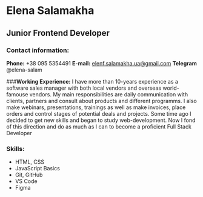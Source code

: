 # Elena Salamakha

## Junior Frontend Developer

### Contact information:

**Phone:** +38 095 5354491
**E-mail:** elenf.salamakha.ua@gmail.com
**Telegram** @elena-salam

###**Working Experience:**
I have more than 10-years experience as a software sales manager with both local vendors and overseas world-famouse vendors. My main responsibilities are daily communication with clients, partners and consult about products and different programms. I also make webinars, presentations, trainings as well as make invoices, place orders and control stages of potential deals and projects.
Some time ago I decided to get new skills and began to study web-development. Now I fond of this direction and do as much as I can to become a proficient Full Stack Developer

### Skills:
* HTML, CSS
* JavaScript Basics
* Git, GitHub
* VS Code
* Figma


